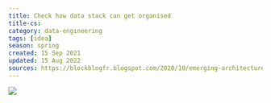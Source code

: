 ```yaml
---
title: Check how data stack can get organised
title-cs: 
category: data-engineering
tags: [idea]
season: spring
created: 15 Sep 2021
updated: 15 Aug 2022
sources: https://blockblogfr.blogspot.com/2020/10/emerging-architectures-for-modern-data.html
---
```


![](../__files/modern-data-infrastructure.png)